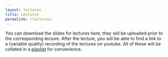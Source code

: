 ```yaml
---
layout: lectures
title: Lectures
permalink: /lectures/
---
```

You can download the slides for lectures here, they will be uploaded prior to the corresponding lecture.
After the lecture, you will be able to find a link to a (variable quality) recording of the lectures on youtube. 
All of these will be collated in a [playlist](https://www.youtube.com/playlist?list=PLTVmfxNmqYppJxzf9dijwWcxQtlaNkX4u) for convenience.

